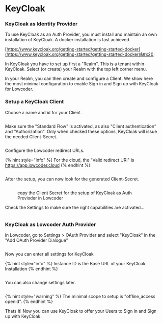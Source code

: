 # KeyCloak

### KeyCloak as Identity Provider

To use KeyCloak as an Auth Provider, you must install and maintain an own installation of KeyCloak.  A docker installation is fast achieved.

[https://www.keycloak.org/getting-started/getting-started-docker](https://www.keycloak.org/getting-started/getting-started-docker)&#x20;

In KeyCloak you have to set up first a "Realm". This is a tenant within KeyCloak. Select (or create) your Realm with the top left corner menu.

In your Realm, you can then create and configure a Client. We show here the most minimal configuration to enable Sign in and Sign up with KeyCloak for Lowcoder.

### Setup a KeyCloak Client

Choose a name and id for your Client.

<figure><img src="../../.gitbook/assets/KeyCloak Client setup 1.png" alt=""><figcaption></figcaption></figure>

Make sure the "Standard Flow" is activated, as also "Client authentication" and "Authorization". Only when checked these options, KeyCloak will issue the needed Client-Secret.

<figure><img src="../../.gitbook/assets/KeyCloak Client setup 2.png" alt=""><figcaption></figcaption></figure>

Configure the Lowcoder redirect URLs.

{% hint style="info" %}
For the cloud, the "Valid redirect URI" is https://app.lowcoder.cloud
{% endhint %}

<figure><img src="../../.gitbook/assets/KeyCloak Client Setup 3.png" alt=""><figcaption></figcaption></figure>

After the setup, you can now look for the generated Client-Secret.

<figure><img src="../../.gitbook/assets/KeyCloak Credencials Screen.png" alt=""><figcaption><p>copy the Client Secret for the setup of KeyCloak as Auth Provioder in Lowcoder</p></figcaption></figure>

Check the Settings to make sure the right capabilities are activated...

<figure><img src="../../.gitbook/assets/KeyCloak Capabilities Screen.png" alt=""><figcaption></figcaption></figure>

### KeyCloak as Lowcoder Auth Provider

in Lowcoder, go to Settings > OAuth Provider and select "KeyCloak" in the "Add OAuth Provider Dialogue"

<figure><img src="../../.gitbook/assets/KeyCloak select Provider.png" alt=""><figcaption></figcaption></figure>

Now you can enter all settings for KeyCloak

{% hint style="info" %}
Instance ID is the Base URL of your KeyCloak Installation
{% endhint %}

<figure><img src="../../.gitbook/assets/KeyCloak Setup.png" alt=""><figcaption></figcaption></figure>

You can also change settings later.

<figure><img src="../../.gitbook/assets/KeyCloak Settings.png" alt=""><figcaption></figcaption></figure>



{% hint style="warning" %}
The minimal scope to setup is "offline\_access openid".
{% endhint %}

Thats it! Now you can use KeyCloak to offer your Users to Sign in and Sign up with KeyCloak.



<figure><img src="../../.gitbook/assets/KeyCloak Sign in.png" alt=""><figcaption></figcaption></figure>

<figure><img src="../../.gitbook/assets/KeyCloak use Login.png" alt=""><figcaption></figcaption></figure>
